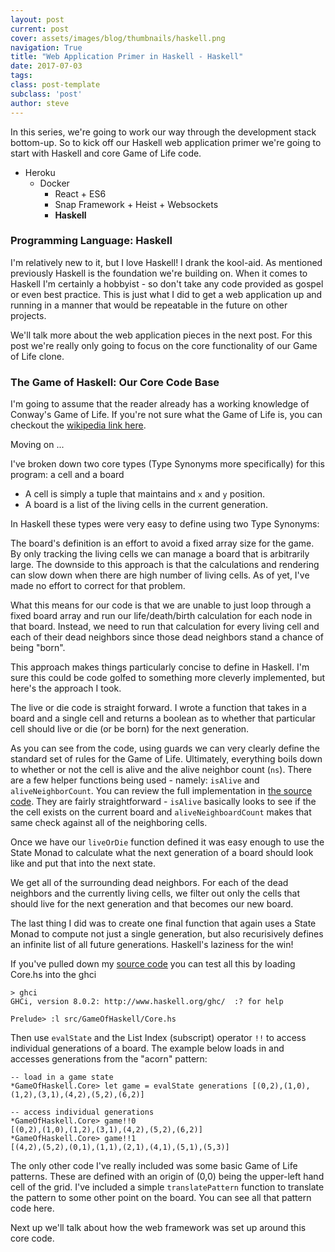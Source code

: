 ```yaml
---
layout: post
current: post
cover: assets/images/blog/thumbnails/haskell.png
navigation: True
title: "Web Application Primer in Haskell - Haskell"
date: 2017-07-03
tags: 
class: post-template
subclass: 'post'
author: steve
---
```


In this series, we're going to work our way through the development stack bottom-up. So to kick off our Haskell web application primer we're going to start with Haskell and core Game of Life code.<!--more--> 

- Heroku  
  - Docker  
    - React + ES6  
    - Snap Framework + Heist + Websockets  
    - **Haskell**

### Programming Language: Haskell

I'm relatively new to it, but I love Haskell! I drank the kool-aid. As mentioned previously Haskell is the foundation we're building on. When it comes to Haskell I'm certainly a hobbyist - so don't take any code provided as gospel or even best practice. This is just what I did to get a web application up and running in a manner that would be repeatable in the future on other projects. 

We'll talk more about the web application pieces in the next post. For this post we're really only going to focus on the core functionality of our Game of Life clone. 

### The Game of Haskell: Our Core Code Base

I'm going to assume that the reader already has a working knowledge of Conway's Game of Life. If you're not sure what the Game of Life is, you can checkout the [wikipedia link here][gameOfLife].

Moving on ...  

I've broken down two core types (Type Synonyms more specifically) for this program: a cell and a board

- A cell is simply a tuple that maintains and `x` and `y` position. 
- A board is a list of the living cells in the current generation.

In Haskell these types were very easy to define using two Type Synonyms:  
<script src="https://gist.github.com/stesta/2dbe61d87de8e552f2bdb8a45e2e9971.js"></script>

The board's definition is an effort to avoid a fixed array size for the game. By only tracking the living cells we can manage a board that is arbitrarily large. The downside to this approach is that the calculations and rendering can slow down when there are high number of living cells. As of yet, I've made no effort to correct for that problem.  

What this means for our code is that we are unable to just loop through a fixed board array and run our life/death/birth calculation for each node in that board. Instead, we need to run that calculation for every living cell and each of their dead neighbors since those dead neighbors stand a chance of being "born". 

This approach makes things particularly concise to define in Haskell. I'm sure this could be code golfed to something more cleverly implemented, but here's the approach I took. 

The live or die code is straight forward. I wrote a function that takes in a board and a single cell and returns a boolean as to whether that particular cell should live or die (or be born) for the next generation. 

<script src="https://gist.github.com/stesta/02e0cfa3267818ec89c29174824d5390.js"></script>

As you can see from the code, using guards we can very clearly define the standard set of rules for the Game of Life. Ultimately, everything boils down to whether or not the cell is alive and the alive neighbor count (`ns`). There are a few helper functions being used - namely: `isAlive` and `aliveNeighborCount`. You can review the full implementation in [the source code][gameOfHaskell-Core]. They are fairly straightforward -  `isAlive` basically looks to see if the the cell exists on the current board and `aliveNeighboardCount` makes that same check against all of the neighboring cells. 

Once we have our `liveOrDie` function defined it was easy enough to use the State Monad to calculate what the next generation of a board should look like and put that into the next state. 

<script src="https://gist.github.com/stesta/1543868341e5919041c09f3b2974b810.js"></script>

We get all of the surrounding dead neighbors. For each of the dead neighbors and the currently living cells, we filter out only the cells that should live for the next generation and that becomes our new board. 

The last thing I did was to create one final function that again uses a State Monad to compute not just a single generation, but also recurisively defines an infinite list of all future generations. Haskell's laziness for the win! 

<script src="https://gist.github.com/stesta/9ec842a83700a8e955f68159aa596a5f.js"></script>

If you've pulled down my [source code][gameOfHaskell-FullSource] you can test all this by loading Core.hs into the ghci 

```
> ghci
GHCi, version 8.0.2: http://www.haskell.org/ghc/  :? for help

Prelude> :l src/GameOfHaskell/Core.hs
```

Then use `evalState` and the List Index (subscript) operator `!!` to access individual generations of a board. The example below loads in and accesses generations from the "acorn" pattern: 

```
-- load in a game state
*GameOfHaskell.Core> let game = evalState generations [(0,2),(1,0),(1,2),(3,1),(4,2),(5,2),(6,2)]  

-- access individual generations 
*GameOfHaskell.Core> game!!0 
[(0,2),(1,0),(1,2),(3,1),(4,2),(5,2),(6,2)] 
*GameOfHaskell.Core> game!!1
[(4,2),(5,2),(0,1),(1,1),(2,1),(4,1),(5,1),(5,3)]
```

The only other code I've really included was some basic Game of Life patterns. These are defined with an origin of (0,0) being the upper-left hand cell of the grid. I've included a simple `translatePattern` function to translate the pattern to some other point on the board. You can see all that pattern code here.

Next up we'll talk about how the web framework was set up around this core code. 


[gameOfLife]: https://en.wikipedia.org/wiki/Conway%27s_Game_of_Life 
[gameOfHaskell-Core]: https://github.com/stesta/GameOfLife/blob/master/src/GameOfHaskell/Core.hs
[gameOfHaskell-Patterns]: https://github.com/stesta/GameOfLife/blob/master/src/GameOfHaskell/Patterns.hs
[gameOfHaskell-FullSource]: https://github.com/stesta/GameOfLife